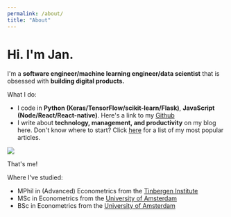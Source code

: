 ```yaml
---
permalink: /about/
title: "About"
---
```


# Hi. I'm Jan.

I'm a **software engineer/machine learning engineer/data scientist** that is obsessed with **building digital products.**

What I do: 

* I code in **Python (Keras/TensorFlow/scikit-learn/Flask)**, **JavaScript (Node/React/React-native)**. Here's a link to my [Github](https://github.com/Rainymood/)
* I write about **technology, management, and productivity** on my blog here. Don't know where to start? Click [here](https://www.janmeppe.com/start/) for a list of my most popular articles. 

<img src="/assets/images/bio-photo4.jpg" style="max-height: 400px">

That's me!

Where I've studied:
- MPhil in (Advanced) Econometrics from the [Tinbergen Institute](https://www.tinbergen.nl/home)
- MSc in Econometrics from the [University of Amsterdam](https://www.uva.nl/en)
- BSc in Econometrics from the [University of Amsterdam](https://www.uva.nl/en)
